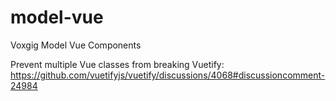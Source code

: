 # model-vue
Voxgig Model Vue Components


Prevent multiple Vue classes from breaking Vuetify:
https://github.com/vuetifyjs/vuetify/discussions/4068#discussioncomment-24984

